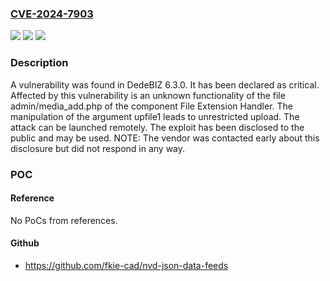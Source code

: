 ### [CVE-2024-7903](https://cve.mitre.org/cgi-bin/cvename.cgi?name=CVE-2024-7903)
![](https://img.shields.io/static/v1?label=Product&message=DedeBIZ&color=blue)
![](https://img.shields.io/static/v1?label=Version&message=%3D%206.3.0%20&color=brighgreen)
![](https://img.shields.io/static/v1?label=Vulnerability&message=CWE-434%20Unrestricted%20Upload&color=brighgreen)

### Description

A vulnerability was found in DedeBIZ 6.3.0. It has been declared as critical. Affected by this vulnerability is an unknown functionality of the file admin/media_add.php of the component File Extension Handler. The manipulation of the argument upfile1 leads to unrestricted upload. The attack can be launched remotely. The exploit has been disclosed to the public and may be used. NOTE: The vendor was contacted early about this disclosure but did not respond in any way.

### POC

#### Reference
No PoCs from references.

#### Github
- https://github.com/fkie-cad/nvd-json-data-feeds

